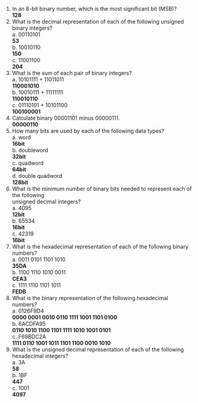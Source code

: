 1. In an 8-bit binary number, which is the most significant bit (MSB)?<br>
  **128**<br>
2. What is the decimal representation of each of the following unsigned binary integers?<br>
  a. 00110101<br>
  **53**<br>
  b. 10010110<br>
  **150**<br>
  c. 11001100<br>
  **204**<br>
3. What is the sum of each pair of binary integers?<br>
  a. 10101111 + 11011011<br>
  **110001010**<br>
  b. 10010111 + 11111111<br>
  **110010110**<br>
  c. 01110101 + 10101100<br>
  **100100001**<br>
4. Calculate binary 00001101 minus 00000111.<br>
  **00000110**<br>
5. How many bits are used by each of the following data types?<br>
  a. word<br>
  **16bit**<br>
  b. doubleword<br>
  **32bit**<br>
  c. quadword<br>
  **64bit**<br>
  d. double quadword<br>
  **128bit**<br>
6. What is the minimum number of binary bits needed to represent each of the following<br>
unsigned decimal integers?<br>
  a. 4095<br>
  **12bit**<br>
  b. 65534<br>
  **16bit**<br>
  c. 42319<br>
  **16bit**<br>
7. What is the hexadecimal representation of each of the following binary numbers?<br>
  a. 0011 0101 1101 1010<br>
  **35DA**<br>
  b. 1100 1110 1010 0011<br>
  **CEA3**<br>
  c. 1111 1110 1101 1011<br>
  **FEDB**<br>
8. What is the binary representation of the following hexadecimal numbers?<br>
  a. 0126F9D4<br>
  **0000 0001 0010 0110 1111 1001 1101 0100**<br>
  b. 6ACDFA95<br>
  **0110 1010 1100 1101 1111 1010 1001 0101**<br>
  c. F69BDC2A<br>
  **1111 0110 1001 1011 1101 1100 0010 1010**<br>
9. What is the unsigned decimal representation of each of the following hexadecimal integers?<br>
  a. 3A<br>
  **58**<br>
  b. 1BF<br>
  **447**<br>
  c. 1001<br>
  **4097**<br>
